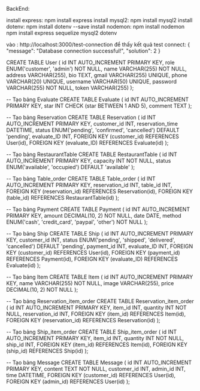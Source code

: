 BackEnd:

install express: npm install express
install mysql2: npm install mysql2
install dotenv: npm install dotenv --save
install nodemon: npm install nodemon
npm install express sequelize mysql2 dotenv

vào : http://localhost:3000/test-connection
để thấy kết quả test connect:
{
"message": "Database connection successful!",
"solution": 2
}

CREATE TABLE User (
id INT AUTO_INCREMENT PRIMARY KEY,
role ENUM('customer', 'admin') NOT NULL,
name VARCHAR(255) NOT NULL,
address VARCHAR(255),
bio TEXT,
gmail VARCHAR(255) UNIQUE,
phone VARCHAR(20) UNIQUE,
username VARCHAR(50) UNIQUE,
password VARCHAR(255) NOT NULL,
token VARCHAR(255)
);

-- Tạo bảng Evaluate
CREATE TABLE Evaluate (
id INT AUTO_INCREMENT PRIMARY KEY,
star INT CHECK (star BETWEEN 1 AND 5),
comment TEXT
);

-- Tạo bảng Reservation
CREATE TABLE Reservation (
id INT AUTO_INCREMENT PRIMARY KEY,
customer_id INT,
reservation_time DATETIME,
status ENUM('pending', 'confirmed', 'cancelled') DEFAULT 'pending',
evaluate_ID INT,
FOREIGN KEY (customer_id) REFERENCES User(id),
FOREIGN KEY (evaluate_ID) REFERENCES Evaluate(id)
);

-- Tạo bảng RestaurantTable
CREATE TABLE RestaurantTable (
id INT AUTO_INCREMENT PRIMARY KEY,
capacity INT NOT NULL,
status ENUM('available', 'occupied') DEFAULT 'available'
);

-- Tạo bảng Table_order
CREATE TABLE Table_order (
id INT AUTO_INCREMENT PRIMARY KEY,
reservation_id INT,
table_id INT,
FOREIGN KEY (reservation_id) REFERENCES Reservation(id),
FOREIGN KEY (table_id) REFERENCES RestaurantTable(id)
);

-- Tạo bảng Payment
CREATE TABLE Payment (
id INT AUTO_INCREMENT PRIMARY KEY,
amount DECIMAL(10, 2) NOT NULL,
date DATE,
method ENUM('cash', 'credit_card', 'paypal', 'other') NOT NULL
);

-- Tạo bảng Ship
CREATE TABLE Ship (
id INT AUTO_INCREMENT PRIMARY KEY,
customer_id INT,
status ENUM('pending', 'shipped', 'delivered', 'cancelled') DEFAULT 'pending',
payment_id INT,
evaluate_ID INT,
FOREIGN KEY (customer_id) REFERENCES User(id),
FOREIGN KEY (payment_id) REFERENCES Payment(id),
FOREIGN KEY (evaluate_ID) REFERENCES Evaluate(id)
);

-- Tạo bảng Item
CREATE TABLE Item (
id INT AUTO_INCREMENT PRIMARY KEY,
name VARCHAR(255) NOT NULL,
image VARCHAR(255),
price DECIMAL(10, 2) NOT NULL
);

-- Tạo bảng Reservation_item_order
CREATE TABLE Reservation_item_order (
id INT AUTO_INCREMENT PRIMARY KEY,
item_id INT,
quantity INT NOT NULL,
reservation_id INT,
FOREIGN KEY (item_id) REFERENCES Item(id),
FOREIGN KEY (reservation_id) REFERENCES Reservation(id)
);

-- Tạo bảng Ship_item_order
CREATE TABLE Ship_item_order (
id INT AUTO_INCREMENT PRIMARY KEY,
item_id INT,
quantity INT NOT NULL,
ship_id INT,
FOREIGN KEY (item_id) REFERENCES Item(id),
FOREIGN KEY (ship_id) REFERENCES Ship(id)
);

-- Tạo bảng Message
CREATE TABLE Message (
id INT AUTO_INCREMENT PRIMARY KEY,
content TEXT NOT NULL,
customer_id INT,
admin_id INT,
time DATETIME,
FOREIGN KEY (customer_id) REFERENCES User(id),
FOREIGN KEY (admin_id) REFERENCES User(id)
);
